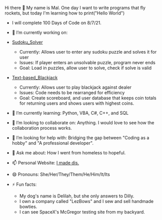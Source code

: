 Hi there 👋
My name is Mal. One day I want to write programs that fly rockets, but today I'm learning how to print("Hello World")
- I will complete 100 Days of Code on 8/7/21.

- 🔭 I’m currently working on: 
-    [Sudoku_Solver](https://github.com/malloryeastburn/Sudoku-Solver-PY.git)
      - Currently: Allows user to enter any sudoku puzzle and solves it for user
      - Issues: If player enters an unsolvable puzzle, program never ends
      - Goal: Load in puzzles, allow user to solve, check if solve is valid
-   [Text-based_Blackjack](https://github.com/malloryeastburn/Black-Jack-PY.git)
      - Currently: Allows user to play blackjack against dealer
      - Issues: Code needs to be rearranged for efficiency
      - Goal: Create scoreboard, and user database that keeps coin totals for returning users and shows users with highest coins.
     
- 🌱 I’m currently learning: Python, VBA, C#, C++, and SQL
 
- 👯 I’m looking to collaborate on: Anything. I would love to see how the collaboration process works.
 
- 🤔 I’m looking for help with: Bridging the gap between "Coding as a hobby" and "A professional developer".
 
- 💬 Ask me about: How I went from homeless to hopeful.
 
- 📫 Personal Website: [I made dis.](https://malloryeastburn.com)
 
- 😄 Pronouns: She/Her/They/Them/He/Him/It/Its
 
- ⚡ Fun facts:
   - My dog's name is Delilah, but she only answers to Dilly.
   - I own a company called "LezBows" and I sew and sell handmade bowties.
   - I can see SpaceX's McGregor testing site from my backyard.
